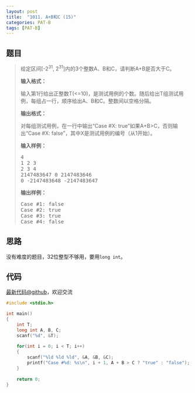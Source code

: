 ```yaml
---
layout: post
title:  "1011. A+B和C (15)"
categories: PAT-B
tags: [PAT-B]
---
```


## 题目

> <div id="problemContent">
> <p> 给定区间[-2<sup>31</sup>, 2<sup>31</sup>]内的3个整数A、B和C，请判断A+B是否大于C。
> </p>
> <p><b>
> 输入格式：
> </b></p>
> <p>输入第1行给出正整数T(&lt;=10)，是测试用例的个数。随后给出T组测试用例，每组占一行，顺序给出A、B和C。整数间以空格分隔。</p>
> <p><b>
> 输出格式：
> </b></p>
> <p>对每组测试用例，在一行中输出“Case #X: true”如果A+B&gt;C，否则输出“Case #X: false”，其中X是测试用例的编号（从1开始）。</p>
> <b>输入样例：</b><pre>
> 4
> 1 2 3
> 2 3 4
> 2147483647 0 2147483646
> 0 -2147483648 -2147483647
> </pre>
> <b>输出样例：</b><pre>
> Case #1: false
> Case #2: true
> Case #3: true
> Case #4: false
> </pre>
> </div>

## 思路

没有难度的题目，32位整型不够用，要用`long int`。

## 代码

[最新代码@github](https://github.com/OliverLew/PAT/blob/master/PATBasic/1011.c)，欢迎交流
```c
#include <stdio.h>

int main()
{
    int T;
    long int A, B, C;
    scanf("%d", &T);
    
    for(int i = 0; i < T; i++)
    {
        scanf("%ld %ld %ld", &A, &B, &C);
        printf("Case #%d: %s\n", i + 1, A + B > C ? "true" : "false");
    }
    
    return 0;
}

```